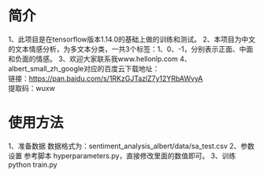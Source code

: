 # 简介
1、此项目是在tensorflow版本1.14.0的基础上做的训练和测试。 
2、本项目为中文的文本情感分析，为多文本分类，一共3个标签：1、0、-1，分别表示正面、中面和负面的情感。 
3、欢迎大家联系我www.hellonlp.com 
4、albert_small_zh_google对应的百度云下载地址：   
   链接：https://pan.baidu.com/s/1RKzGJTazlZ7y12YRbAWvyA    
   提取码：wuxw      
 
 # 使用方法
 1、准备数据
 数据格式为：sentiment_analysis_albert/data/sa_test.csv 
 2、参数设置
 参考脚本 hyperparameters.py，直接修改里面的数值即可。 
 3、训练 
 python train.py

   



